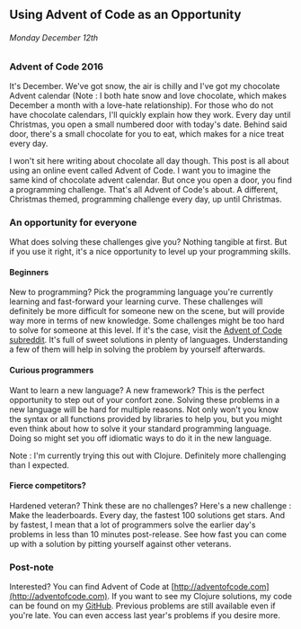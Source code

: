 Using Advent of Code as an Opportunity
------------

###### Monday December 12th

### Advent of Code 2016

It's December. We've got snow, the air is chilly and I've got my chocolate Advent calendar (Note : I both hate snow and love chocolate, which makes December a month with a love-hate relationship).
For those who do not have chocolate calendars, I'll quickly explain how they work.
Every day until Christmas, you open a small numbered door with today's date. 
Behind said door, there's a small chocolate for you to eat,
which makes for a nice treat every day.

I won't sit here writing about chocolate all day though.
This post is all about using an online event called Advent of Code.
I want you to imagine the same kind of chocolate advent calendar.
But once you open a door, you find a programming challenge.
That's all Advent of Code's about. 
A different, Christmas themed, programming challenge every day, up until Christmas.

### An opportunity for everyone

What does solving these challenges give you?
Nothing tangible at first. But if you use it right, it's a nice opportunity to level up your programming skills.

#### Beginners 

New to programming?
Pick the programming language you're currently learning and fast-forward your learning curve.
These challenges will definitely be more difficult for someone new on the scene, but will provide way more in terms of new knowledge.
Some challenges might be too hard to solve for someone at this level.
If it's the case, visit the [Advent of Code subreddit](http://www.reddit.com/r/adventofcode).
It's full of sweet solutions in plenty of languages. 
Understanding a few of them will help in solving the problem by yourself afterwards.

#### Curious programmers

Want to learn a new language?
A new framework?
This is the perfect opportunity to step out of your confort zone.
Solving these problems in a new language will be hard for multiple reasons.
Not only won't you know the syntax or all functions provided by libraries to help you,
but you might even think about how to solve it your standard programming language.
Doing so might set you off idiomatic ways to do it in the new language.

Note : I'm currently trying this out with Clojure. Definitely more challenging than I expected.

#### Fierce competitors?

Hardened veteran?
Think these are no challenges?
Here's a new challenge : Make the leaderboards.
Every day, the fastest 100 solutions get stars. 
And by fastest, I mean that a lot of programmers solve the earlier day's problems in less than 10 minutes post-release. 
See how fast you can come up with a solution by pitting yourself against other veterans.

### Post-note

Interested?
You can find Advent of Code at [http://adventofcode.com](http://adventofcode.com).
If you want to see my Clojure solutions, my code can be found on my [GitHub](http://www.github.com/grasseh/adventofcode-2016).
Previous problems are still available even if you're late.
You can even access last year's problems if you desire more.
